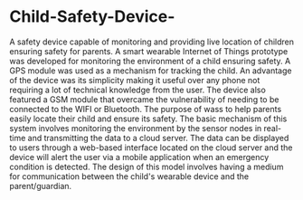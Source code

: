 # Child-Safety-Device-
A safety device capable of monitoring and providing live location of children ensuring safety for parents. 
A smart wearable Internet of Things prototype was developed for monitoring the environment of a child ensuring safety. A GPS module was used as a mechanism for tracking the child. An advantage of the device was its simplicity making it useful over any phone not requiring a lot of technical knowledge from the user. The device also featured a GSM module that overcame the vulnerability of needing to be connected to the WIFI or Bluetooth. The purpose of wass to help parents easily locate their child and ensure its safety. The basic mechanism of this system involves monitoring the environment by the sensor nodes in real-time and transmitting the data to a cloud server. The data can be displayed to users through a web-based interface located on the cloud server and the device will alert the user via a mobile application when an emergency condition is detected. The design of this model involves having a medium for communication between the child's wearable device and the parent/guardian. 
